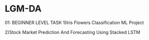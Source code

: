# LGM-DA
01: BEGINNER LEVEL TASK
1)Iris Flowers Classification ML Project

2)Stock Market Prediction And Forecasting Using Stacked LSTM
